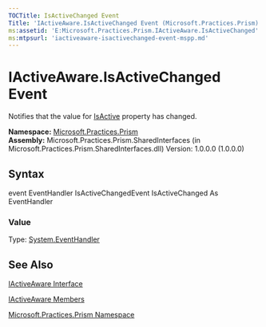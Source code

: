 ```yaml
---
TOCTitle: IsActiveChanged Event
Title: 'IActiveAware.IsActiveChanged Event (Microsoft.Practices.Prism)'
ms:assetid: 'E:Microsoft.Practices.Prism.IActiveAware.IsActiveChanged'
ms:mtpsurl: 'iactiveaware-isactivechanged-event-mspp.md'
---
```


# IActiveAware.IsActiveChanged Event

Notifies that the value for [IsActive](https://msdn.microsoft.com/library/microsoft.practices.prism.iactiveaware.isactive) property has changed.

**Namespace:** [Microsoft.Practices.Prism](https://msdn.microsoft.com/library/microsoft.practices.prism)
**Assembly:** Microsoft.Practices.Prism.SharedInterfaces (in Microsoft.Practices.Prism.SharedInterfaces.dll) Version: 1.0.0.0 (1.0.0.0)

## Syntax
event EventHandler IsActiveChangedEvent IsActiveChanged As EventHandler
### Value

Type: [System.EventHandler](http://msdn.microsoft.com/en-us/library/xhb70ccc)

## See Also
[IActiveAware Interface](https://msdn.microsoft.com/library/microsoft.practices.prism.iactiveaware)

[IActiveAware Members](https://msdn.microsoft.com/allmembers.t:microsoft.practices.prism.iactiveaware)

[Microsoft.Practices.Prism Namespace](https://msdn.microsoft.com/library/microsoft.practices.prism)
